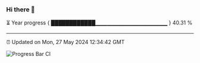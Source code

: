 ### Hi there 👋

⏳ Year progress { ████████████▁▁▁▁▁▁▁▁▁▁▁▁▁▁▁▁▁▁ } 40.31 %

---

⏰ Updated on Mon, 27 May 2024 12:34:42 GMT

![Progress Bar CI](https://github.com/ZhaoGui/ZhaoGui/workflows/Progress%20Bar%20CI/badge.svg)

